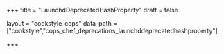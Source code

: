 +++
title = "LaunchdDeprecatedHashProperty"
draft = false

layout = "cookstyle_cops"
data_path = ["cookstyle","cops_chef_deprecations_launchddeprecatedhashproperty"]

+++

<!-- The content of this page is automatically generated from the
cops_chef_deprecations_launchddeprecatedhashproperty.yml file in github.com/chef/cookstyle/blob/main/docs-chef-io/data/cookstyle/. -->
